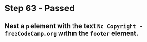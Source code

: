 # Step 63 - Passed
## Nest a `p` element with the text `No Copyright - freeCodeCamp.org` within the `footer` element.
